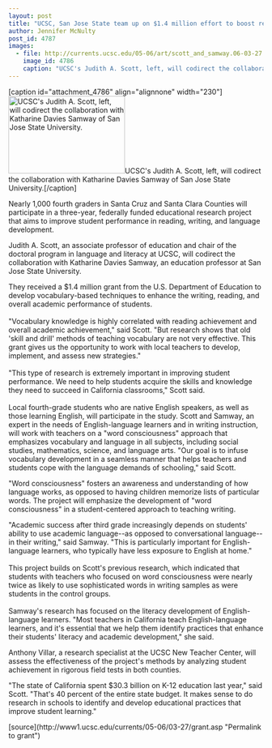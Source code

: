 ```yaml
---
layout: post
title: "UCSC, San Jose State team up on $1.4 million effort to boost reading and writing among fourth graders"
author: Jennifer McNulty
post_id: 4787
images:
  - file: http://currents.ucsc.edu/05-06/art/scott_and_samway.06-03-27.jpg
    image_id: 4786
    caption: "UCSC's Judith A. Scott, left, will codirect the collaboration with Katharine Davies Samway of San Jose State University."
---
```


[caption id="attachment_4786" align="alignnone" width="230"]<a href="http://localhost/mysite/wp-content/uploads/2006/03/scott_and_samway.06-03-27.jpg"><img class="size-full wp-image-4786" src="http://localhost/mysite/wp-content/uploads/2006/03/scott_and_samway.06-03-27.jpg" alt="UCSC's Judith A. Scott, left, will codirect the collaboration with Katharine Davies Samway of San Jose State University." width="230" height="153" /></a>UCSC's Judith A. Scott, left, will codirect the collaboration with Katharine Davies Samway of San Jose State University.[/caption]
<a name="content" id="content"></a>
<p>
  Nearly 1,000 fourth graders in Santa Cruz and Santa Clara Counties will participate in a three-year, federally funded educational research project that aims to improve student performance in reading, writing, and language development.
</p>
<p>
  Judith A. Scott, an associate professor of education and chair of the doctoral program in language and literacy at UCSC, will codirect the collaboration with Katharine Davies Samway, an education professor at San Jose State University.
</p>
<p>
  They received a $1.4 million grant from the U.S. Department of Education to develop vocabulary-based techniques to enhance the writing, reading, and overall academic performance of students.<br>
  <br>
  "Vocabulary knowledge is highly correlated with reading achievement and overall academic achievement," said Scott. "But research shows that old 'skill and drill' methods of teaching vocabulary are not very effective. This grant gives us the opportunity to work with local teachers to develop, implement, and assess new strategies."<br>
  <br>
  "This type of research is extremely important in improving student performance. We need to help students acquire the skills and knowledge they need to succeed in California classrooms," Scott said.<br>
  <br>
  Local fourth-grade students who are native English speakers, as well as those learning English, will participate in the study. Scott and Samway, an expert in the needs of English-language learners and in writing instruction, will work with teachers on a "word consciousness" approach that emphasizes vocabulary and language in all subjects, including social studies, mathematics, science, and language arts. "Our goal is to infuse vocabulary development in a seamless manner that helps teachers and students cope with the language demands of schooling," said Scott.
</p>
<p>
  "Word consciousness" fosters an awareness and understanding of how language works, as opposed to having children memorize lists of particular words. The project will emphasize the development of "word consciousness" in a student-centered approach to teaching writing.
</p>
<p>
  "Academic success after third grade increasingly depends on students' ability to use academic language--as opposed to conversational language--in their writing," said Samway. "This is particularly important for English-language learners, who typically have less exposure to English at home."<br>
  <br>
  This project builds on Scott's previous research, which indicated that students with teachers who focused on word consciousness were nearly twice as likely to use sophisticated words in writing samples as were students in the control groups.<br>
  <br>
  Samway's research has focused on the literacy development of English-language learners. "Most teachers in California teach English-language learners, and it's essential that we help them identify practices that enhance their students' literacy and academic development," she said.
</p>
<p>
  Anthony Villar, a research specialist at the UCSC New Teacher Center, will assess the effectiveness of the project's methods by analyzing student achievement in rigorous field tests in both counties.
</p>
<p>
  "The state of California spent $30.3 billion on K-12 education last year," said Scott. "That's 40 percent of the entire state budget. It makes sense to do research in schools to identify and develop educational practices that improve student learning."
</p>
<form>
  <input name="t1" size="-1" type="hidden">
</form>




</p>
[source](http://www1.ucsc.edu/currents/05-06/03-27/grant.asp "Permalink to grant")
